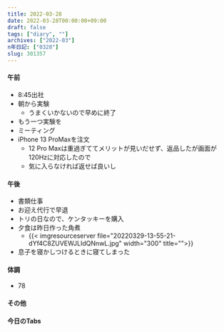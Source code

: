 ```yaml
---
title: 2022-03-28
date: 2022-03-28T00:00:00+09:00
draft: false
tags: ["diary", ""]
archives: ["2022-03"]
n年日記: ["0328"]
slug: 301357
---
```

#### 午前
- 8:45出社
- 朝から実験
  - うまくいかないので早めに終了
- もう一つ実験を
- ミーティング
- iPhone 13 ProMaxを注文
  - 12 Pro Maxは重過ぎててメリットが見いだせず、返品したが画面が120Hzに対応したので
  - 気に入らなければ返せば良いし
#### 午後
- 書類仕事
- お迎え代行で早退
- トリの日なので、ケンタッキーを購入
- 夕食は昨日作った角煮
  - {{< imgresourceserver file="20220329-13-55-21-dYf4C8ZUVEWJLIdQNnwL.jpg" width="300" title="">}}
- 息子を寝かしつけるときに寝てしまった
#### 体調
- 78
#### その他
#### 今日のTabs